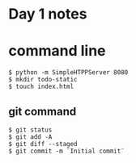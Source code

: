 # Day 1 notes

# command line
```
$ python -m SimpleHTPPServer 8080
$ mkdir todo-static
$ touch index.html
```
## git command
```
$ git status
$ git add -A
$ git diff --staged
$ git commit -m ¨Initial commit¨
```